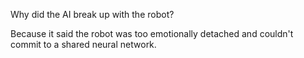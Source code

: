 Why did the AI break up with the robot?

Because it said the robot was too emotionally detached and couldn't commit to a shared neural network.
